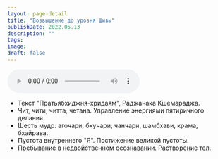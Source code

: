 ```yaml
---
layout: page-detail
title: "Возвышение до уровня Шивы"
publishDate: 2022.05.13
description: ""
tags:
image:
draft: false
---
```


<audio title="2022.05.13 - Возвышение до уровня Шивы.mp3" src="/upload/iblock/e2a/e2a7e37b6bdbf61bd1b6232d41a2662d.mp3" controls=""></audio>

* Текст "Пратьябхиджня-хридаям", Раджанака Кшемараджа.
* Чит, чити, читта, четана. Управление энергиями пятиричного делания.
* Шесть мудр: агочари, бхучари, чанчари, шамбхави, крама, бхайрава.
* Пустота внутреннего "Я". Постижение великой пустоты.
* Пребывание в недвойственном осознавании. Растворение тел.

  

